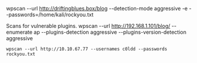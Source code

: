 wpscan --url http://driftingblues.box/blog --detection-mode aggressive -e --passwords=/home/kali/rockyou.txt 

Scans for vulnerable plugins.
 wpscan --url http://192.168.1.101/blog/ --enumerate ap --plugins-detection aggressive --plugins-version-detection aggressive
 
 ```
 wpscan --url http://10.10.67.77 --usernames c0ldd --passwords rockyou.txt
 ```
